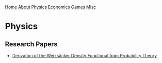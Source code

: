 [Home](index.html) [About](about.html) [Physics](research.html)
[Economics](posts.html) [Games](games.html) [Misc](misc.html)

# Physics

## Research Papers

  * [Derivation of the Weizsäcker Density Functional from Probability Theory](https://arxiv.org/abs/2302.12871)

